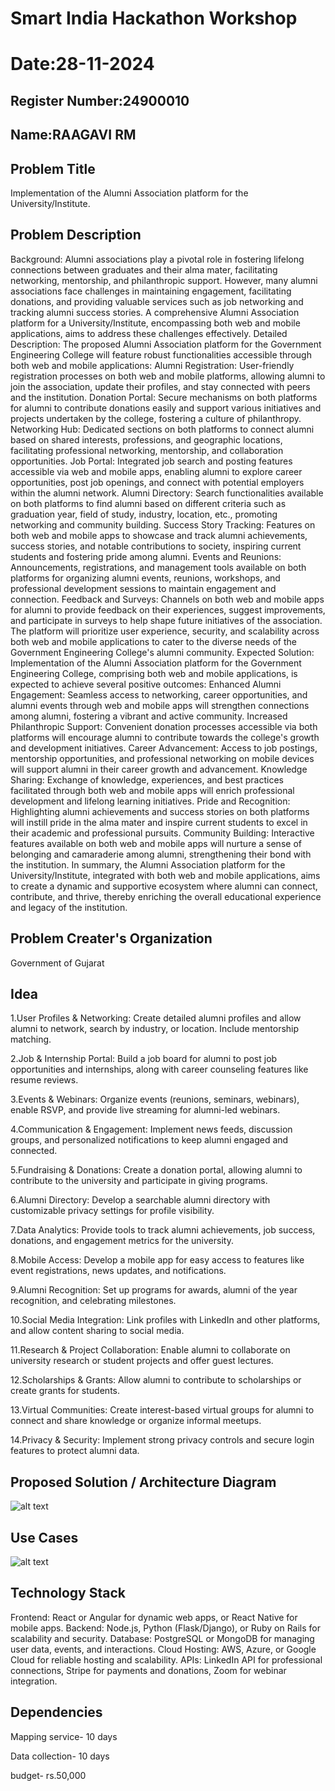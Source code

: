 # Smart India Hackathon Workshop
# Date:28-11-2024
## Register Number:24900010
## Name:RAAGAVI RM
## Problem Title
Implementation of the Alumni Association platform for the University/Institute.
## Problem Description
Background: Alumni associations play a pivotal role in fostering lifelong connections between graduates and their alma mater, facilitating networking, mentorship, and philanthropic support. However, many alumni associations face challenges in maintaining engagement, facilitating donations, and providing valuable services such as job networking and tracking alumni success stories. A comprehensive Alumni Association platform for a University/Institute, encompassing both web and mobile applications, aims to address these challenges effectively. Detailed Description: The proposed Alumni Association platform for the Government Engineering College will feature robust functionalities accessible through both web and mobile applications: Alumni Registration: User-friendly registration processes on both web and mobile platforms, allowing alumni to join the association, update their profiles, and stay connected with peers and the institution. Donation Portal: Secure mechanisms on both platforms for alumni to contribute donations easily and support various initiatives and projects undertaken by the college, fostering a culture of philanthropy. Networking Hub: Dedicated sections on both platforms to connect alumni based on shared interests, professions, and geographic locations, facilitating professional networking, mentorship, and collaboration opportunities. Job Portal: Integrated job search and posting features accessible via web and mobile apps, enabling alumni to explore career opportunities, post job openings, and connect with potential employers within the alumni network. Alumni Directory: Search functionalities available on both platforms to find alumni based on different criteria such as graduation year, field of study, industry, location, etc., promoting networking and community building. Success Story Tracking: Features on both web and mobile apps to showcase and track alumni achievements, success stories, and notable contributions to society, inspiring current students and fostering pride among alumni. Events and Reunions: Announcements, registrations, and management tools available on both platforms for organizing alumni events, reunions, workshops, and professional development sessions to maintain engagement and connection. Feedback and Surveys: Channels on both web and mobile apps for alumni to provide feedback on their experiences, suggest improvements, and participate in surveys to help shape future initiatives of the association. The platform will prioritize user experience, security, and scalability across both web and mobile applications to cater to the diverse needs of the Government Engineering College's alumni community. Expected Solution: Implementation of the Alumni Association platform for the Government Engineering College, comprising both web and mobile applications, is expected to achieve several positive outcomes: Enhanced Alumni Engagement: Seamless access to networking, career opportunities, and alumni events through web and mobile apps will strengthen connections among alumni, fostering a vibrant and active community. Increased Philanthropic Support: Convenient donation processes accessible via both platforms will encourage alumni to contribute towards the college's growth and development initiatives. Career Advancement: Access to job postings, mentorship opportunities, and professional networking on mobile devices will support alumni in their career growth and advancement. Knowledge Sharing: Exchange of knowledge, experiences, and best practices facilitated through both web and mobile apps will enrich professional development and lifelong learning initiatives. Pride and Recognition: Highlighting alumni achievements and success stories on both platforms will instill pride in the alma mater and inspire current students to excel in their academic and professional pursuits. Community Building: Interactive features available on both web and mobile apps will nurture a sense of belonging and camaraderie among alumni, strengthening their bond with the institution. In summary, the Alumni Association platform for the University/Institute, integrated with both web and mobile applications, aims to create a dynamic and supportive ecosystem where alumni can connect, contribute, and thrive, thereby enriching the overall educational experience and legacy of the institution.
## Problem Creater's Organization
Government of Gujarat

## Idea
1.User Profiles & Networking: Create detailed alumni profiles and allow alumni to network, search by industry, or location. Include mentorship matching.

2.Job & Internship Portal: Build a job board for alumni to post job opportunities and internships, along with career counseling features like resume reviews.

3.Events & Webinars: Organize events (reunions, seminars, webinars), enable RSVP, and provide live streaming for alumni-led webinars.

4.Communication & Engagement: Implement news feeds, discussion groups, and personalized notifications to keep alumni engaged and connected.

5.Fundraising & Donations: Create a donation portal, allowing alumni to contribute to the university and participate in giving programs.

6.Alumni Directory: Develop a searchable alumni directory with customizable privacy settings for profile visibility.

7.Data Analytics: Provide tools to track alumni achievements, job success, donations, and engagement metrics for the university.

8.Mobile Access: Develop a mobile app for easy access to features like event registrations, news updates, and notifications.

9.Alumni Recognition: Set up programs for awards, alumni of the year recognition, and celebrating milestones.

10.Social Media Integration: Link profiles with LinkedIn and other platforms, and allow content sharing to social media.

11.Research & Project Collaboration: Enable alumni to collaborate on university research or student projects and offer guest lectures.

12.Scholarships & Grants: Allow alumni to contribute to scholarships or create grants for students.

13.Virtual Communities: Create interest-based virtual groups for alumni to connect and share knowledge or organize informal meetups.

14.Privacy & Security: Implement strong privacy controls and secure login features to protect alumni data.


## Proposed Solution / Architecture Diagram
![alt text](<ar diagram.webp>)

## Use Cases
![alt text](<use case diagram.webp>)

## Technology Stack
Frontend: React or Angular for dynamic web apps, or React Native for mobile apps.
Backend: Node.js, Python (Flask/Django), or Ruby on Rails for scalability and security.
Database: PostgreSQL or MongoDB for managing user data, events, and interactions.
Cloud Hosting: AWS, Azure, or Google Cloud for reliable hosting and scalability.
APIs: LinkedIn API for professional connections, Stripe for payments and donations, Zoom for webinar integration.

## Dependencies
Mapping service- 10 days

Data collection- 10 days

budget- rs.50,000
